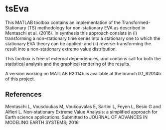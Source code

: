 # tsEva #

This MATLAB toolbox contains an implementation of the Transformed-Stationary (TS) methodology for non-stationary EVA as described in Mentaschi et al. (2016). In synthesis this approach consists in (i) transforming a non-stationary time series into a stationary one to which the stationary EVA theory can be applied; and (ii) reverse-transforming the result into a non-stationary extreme value distribution.

This toolbox is free of external dependencies, and contains call for both the statistical analysis and the graphical rendering of the results.

A version working on MATLAB R2014b is available at the branch 0.1_R2014b of this project.

## References ##
Mentaschi L, Vousdoukas M, Voukouvalas E, Sartini L, Feyen L, Besio G and Alfieri L. Non-stationary Extreme Value Analysis: a simplified approach for Earth science applications. Submitted to JOURNAL OF ADVANCES IN MODELING EARTH SYSTEMS; 2016